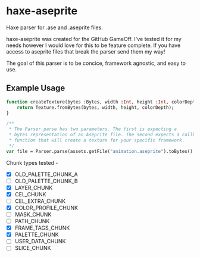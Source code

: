 # haxe-aseprite
Haxe parser for .ase and .aseprite files.

haxe-aseprite was created for the GitHub GameOff. I've tested it for my needs however I would love for this to be feature complete. If you have access to aseprite files that break the parser send them my way!

The goal of this parser is to be concice, framework agnostic, and easy to use.

## Example Usage
```haxe
function createTexture(bytes :Bytes, width :Int, height :Int, colorDepth :ColorDepth) {
    return Texture.fromBytes(bytes, width, height, colorDepth);
}

/**
 * The Parser.parse has two parameters. The first is expecting a 
 * bytes representation of an Aseprite file. The second expects a callback
 * function that will create a texture for your specific framework.
 */
var file = Parser.parse(assets.getFile("animation.aseprite").toBytes(), createTexture);
```

Chunk types tested -

- [x] OLD_PALETTE_CHUNK_A
- [ ] OLD_PALETTE_CHUNK_B
- [x] LAYER_CHUNK
- [x] CEL_CHUNK
- [ ] CEL_EXTRA_CHUNK
- [x] COLOR_PROFILE_CHUNK
- [ ] MASK_CHUNK
- [ ] PATH_CHUNK
- [x] FRAME_TAGS_CHUNK
- [x] PALETTE_CHUNK
- [ ] USER_DATA_CHUNK
- [ ] SLICE_CHUNK
